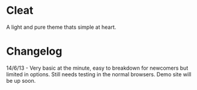 Cleat
=====

A light and pure theme thats simple at heart.

Changelog
=========
14/6/13 - Very basic at the minute, easy to breakdown for newcomers but limited in options. Still needs testing in the normal browsers. Demo site will be up soon.